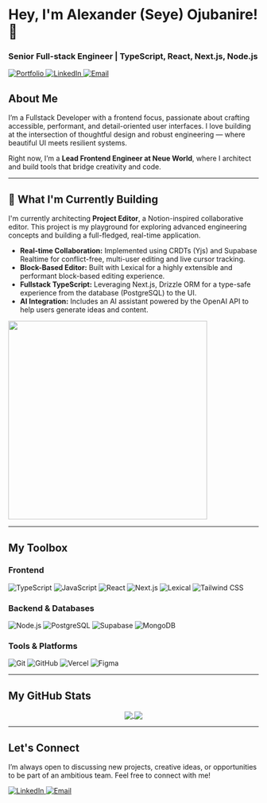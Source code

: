 # Hey, I'm Alexander (Seye) Ojubanire! 👋

### Senior Full-stack Engineer | TypeScript, React, Next.js, Node.js

<p align="left">
  <a href="https://alexander-delta.vercel.app/" target="_blank">
    <img src="https://img.shields.io/badge/Portfolio-14b8a6?style=for-the-badge&logo=vercel&logoColor=white" alt="Portfolio"/>
  </a>
  <a href="https://linkedin.com/in/alexander-ojubanire" target="_blank">
    <img src="https://img.shields.io/badge/LinkedIn-0077B5?style=for-the-badge&logo=linkedin&logoColor=white" alt="LinkedIn"/>
  </a>
  <a href="mailto:ojubanirealex@gmail.com">
    <img src="https://img.shields.io/badge/Email-D14836?style=for-the-badge&logo=gmail&logoColor=white" alt="Email"/>
  </a>
</p>

## About Me

I’m a Fullstack Developer with a frontend focus, passionate about crafting accessible, performant, and detail-oriented user interfaces. I love building at the intersection of thoughtful design and robust engineering — where beautiful UI meets resilient systems.

Right now, I’m a **Lead Frontend Engineer at Neue World**, where I architect and build tools that bridge creativity and code.

---

## 🚀 What I'm Currently Building

I'm currently architecting **Project Editor**, a Notion-inspired collaborative editor. This project is my playground for exploring advanced engineering concepts and building a full-fledged, real-time application.

* **Real-time Collaboration:** Implemented using CRDTs (Yjs) and Supabase Realtime for conflict-free, multi-user editing and live cursor tracking.
* **Block-Based Editor:** Built with Lexical for a highly extensible and performant block-based editing experience.
* **Fullstack TypeScript:** Leveraging Next.js, Drizzle ORM for a type-safe experience from the database (PostgreSQL) to the UI.
* **AI Integration:** Includes an AI assistant powered by the OpenAI API to help users generate ideas and content.

<a href="https://github.com/SeyeAlexander/YOUR_PROJECT_EDITOR_REPO_NAME_HERE" align="left">
  <img align="left" width="400px" src="https://github-readme-stats.vercel.app/api/pin/?username=SeyeAlexander&repo=YOUR_PROJECT_EDITOR_REPO_NAME_HERE&title_color=14b8a6&text_color=ffffff&icon_color=14b8a6&bg_color=1c1917&hide_border=true&locale=en" />
</a>

<br clear="both"/>

---

## My Toolbox

### Frontend
<p align="left">
  <img src="https://img.shields.io/badge/TypeScript-3178C6?style=for-the-badge&logo=typescript&logoColor=white" alt="TypeScript"/>
  <img src="https://img.shields.io/badge/JavaScript-F7DF1E?style=for-the-badge&logo=javascript&logoColor=black" alt="JavaScript"/>
  <img src="https://img.shields.io/badge/React-61DAFB?style=for-the-badge&logo=react&logoColor=black" alt="React"/>
  <img src="https://img.shields.io/badge/Next.js-000000?style=for-the-badge&logo=nextdotjs&logoColor=white" alt="Next.js"/>
  <img src="https://img.shields.io/badge/Lexical-000000?style=for-the-badge&logo=lexical&logoColor=white" alt="Lexical"/>
  <img src="https://img.shields.io/badge/Tailwind_CSS-38B2AC?style=for-the-badge&logo=tailwind-css&logoColor=white" alt="Tailwind CSS"/>
</p>

### Backend & Databases
<p align="left">
  <img src="https://img.shields.io/badge/Node.js-339933?style=for-the-badge&logo=nodedotjs&logoColor=white" alt="Node.js"/>
  <img src="https://img.shields.io/badge/PostgreSQL-336791?style=for-the-badge&logo=postgresql&logoColor=white" alt="PostgreSQL"/>
  <img src="https://img.shields.io/badge/Supabase-3FCF8E?style=for-the-badge&logo=supabase&logoColor=white" alt="Supabase"/>
  <img src="https://img.shields.io/badge/MongoDB-47A248?style=for-the-badge&logo=mongodb&logoColor=white" alt="MongoDB"/>
</p>

### Tools & Platforms
<p align="left">
  <img src="https://img.shields.io/badge/Git-F05032?style=for-the-badge&logo=git&logoColor=white" alt="Git"/>
  <img src="https://img.shields.io/badge/GitHub-181717?style=for-the-badge&logo=github&logoColor=white" alt="GitHub"/>
  <img src="https://img.shields.io/badge/Vercel-000000?style=for-the-badge&logo=vercel&logoColor=white" alt="Vercel"/>
  <img src="https://img.shields.io/badge/Figma-F24E1E?style=for-the-badge&logo=figma&logoColor=white" alt="Figma"/>
</p>

---

## My GitHub Stats

<p align="center">
  <a href="https://github.com/SeyeAlexander/github-readme-stats">
    <img align="center" src="https://github-readme-stats.vercel.app/api?username=SeyeAlexander&show_icons=true&theme=vue-dark" />
  </a>
  <a href="https://github.com/SeyeAlexander/github-readme-stats">
    <img align="center" src="https://github-readme-stats.vercel.app/api/top-langs/?username=SeyeAlexander&layout=compact&show_icons=true&theme=dracula" />
  </a>
</p>

---

## Let's Connect

I’m always open to discussing new projects, creative ideas, or opportunities to be part of an ambitious team. Feel free to connect with me!

<p align="left">
  <a href="https://linkedin.com/in/alexander-ojubanire" target="_blank">
    <img src="https://img.shields.io/badge/LinkedIn-0077B5?style=for-the-badge&logo=linkedin&logoColor=white" alt="LinkedIn"/>
  </a>
  <a href="mailto:ojubanirealex@gmail.com">
    <img src="https://img.shields.io/badge/Email-D14836?style=for-the-badge&logo=gmail&logoColor=white" alt="Email"/>
  </a>
</p>
